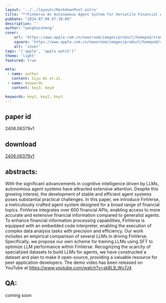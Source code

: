 ```yaml
---
layout: '../../layouts/MarkdownPost.astro'
title: "**FinVerse An Autonomous Agent System for Versatile Financial Analysis**"
pubDate: "2024-07-09 07:38:09"
description: ''
author: "wanghaisheng"
cover:
    url: 'https://www.apple.com.cn/newsroom/images/product/homepod/standard/Apple-HomePod-hero-230118_big.jpg.large_2x.jpg'
    square: 'https://www.apple.com.cn/newsroom/images/product/homepod/standard/Apple-HomePod-hero-230118_big.jpg.large_2x.jpg'
    alt: 'cover'
tags: "['apple', 'apple watch']"
theme: 'light'
featured: true

meta:
 - name: author
   content: Siyu An et.al.
 - name: keywords
   content: key3, key4

keywords: key1, key2, key3
---
```


## paper id
2406.06379v1
## download
[2406.06379v1](http://arxiv.org/abs/2406.06379v1)
## abstracts:
With the significant advancements in cognitive intelligence driven by LLMs, autonomous agent systems have attracted extensive attention. Despite this growing interest, the development of stable and efficient agent systems poses substantial practical challenges. In this paper, we introduce FinVerse, a meticulously crafted agent system designed for a broad range of financial topics. FinVerse integrates over 600 financial APIs, enabling access to more accurate and extensive financial information compared to generalist agents. To enhance financial information processing capabilities, FinVerse is equipped with an embedded code interpreter, enabling the execution of complex data analysis tasks with precision and efficiency. Our work includes an empirical comparison of several LLMs in driving FinVerse. Specifically, we propose our own scheme for training LLMs using SFT to optimize LLM performance within FinVerse. Recognizing the scarcity of specialized datasets to build LLMs for agents, we have constructed a dataset and plan to make it open-source, providing a valuable resource for peer application developers. The demo video has been released on YouTube at https://www.youtube.com/watch?v=sk8L9_Wv7J4
## QA:
coming soon

